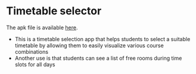 # Timetable selector 

The apk file is available [here](https://drive.google.com/file/d/15-y_fM3eQ_YlaciJv27chWY-MIePk_ab/view?usp=sharing "Apk link").

- This is a timetable selection app that helps students to select a suitable timetable by allowing them to easily visualize various course combinations
- Another use is that students can see a list of free rooms during time slots for all days
